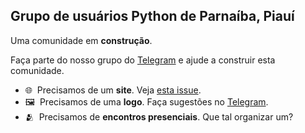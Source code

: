 ## Grupo de usuários Python de Parnaíba, Piauí

Uma comunidade em **construção**.

Faça parte do nosso grupo do [Telegram](https://t.me/pugphb) e ajude a construir esta comunidade.

- 🌐&nbsp; Precisamos de um **site**. Veja [esta issue](https://github.com/pugphb/pugphb.github.io/issues/1).
- 🖼️&nbsp; Precisamos de uma **logo**. Faça sugestões no [Telegram](https://t.me/pugphb).
- 🫂&nbsp; Precisamos de **encontros presenciais**. Que tal organizar um?
